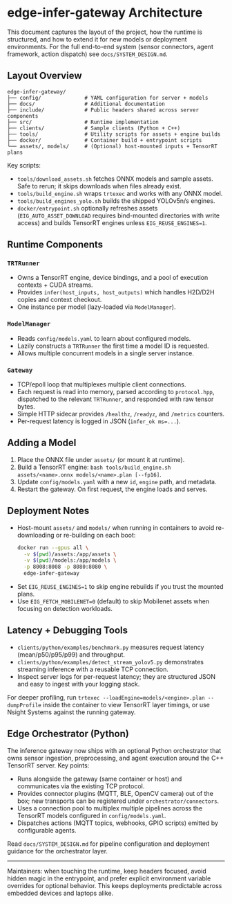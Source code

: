 # edge-infer-gateway Architecture

This document captures the layout of the project, how the runtime is structured, and how to extend it for new models or deployment environments. For the full end-to-end system (sensor connectors, agent framework, action dispatch) see `docs/SYSTEM_DESIGN.md`.

## Layout Overview

```
edge-infer-gateway/
├── config/              # YAML configuration for server + models
├── docs/                # Additional documentation
├── include/             # Public headers shared across server components
├── src/                 # Runtime implementation
├── clients/             # Sample clients (Python + C++)
├── tools/               # Utility scripts for assets + engine builds
├── docker/              # Container build + entrypoint scripts
└── assets/, models/     # (Optional) host-mounted inputs + TensorRT plans
```

Key scripts:
- `tools/download_assets.sh` fetches ONNX models and sample assets. Safe to rerun; it skips downloads when files already exist.
- `tools/build_engine.sh` wraps `trtexec` and works with any ONNX model.
- `tools/build_engines_yolo.sh` builds the shipped YOLOv5n/s engines.
- `docker/entrypoint.sh` optionally refreshes assets (`EIG_AUTO_ASSET_DOWNLOAD` requires bind-mounted directories with write access) and builds TensorRT engines unless `EIG_REUSE_ENGINES=1`.

## Runtime Components

### `TRTRunner`
- Owns a TensorRT engine, device bindings, and a pool of execution contexts + CUDA streams.
- Provides `infer(host_inputs, host_outputs)` which handles H2D/D2H copies and context checkout.
- One instance per model (lazy-loaded via `ModelManager`).

### `ModelManager`
- Reads `config/models.yaml` to learn about configured models.
- Lazily constructs a `TRTRunner` the first time a model ID is requested.
- Allows multiple concurrent models in a single server instance.

### `Gateway`
- TCP/epoll loop that multiplexes multiple client connections.
- Each request is read into memory, parsed according to `protocol.hpp`, dispatched to the relevant `TRTRunner`, and responded with raw tensor bytes.
- Simple HTTP sidecar provides `/healthz`, `/readyz`, and `/metrics` counters.
- Per-request latency is logged in JSON (`infer_ok ms=...`).

## Adding a Model

1. Place the ONNX file under `assets/` (or mount it at runtime).
2. Build a TensorRT engine: `bash tools/build_engine.sh assets/<name>.onnx models/<name>.plan [--fp16]`.
3. Update `config/models.yaml` with a new `id`, `engine` path, and metadata.
4. Restart the gateway. On first request, the engine loads and serves.

## Deployment Notes

- Host-mount `assets/` and `models/` when running in containers to avoid re-downloading or re-building on each boot:
  ```bash
  docker run --gpus all \
    -v $(pwd)/assets:/app/assets \
    -v $(pwd)/models:/app/models \
    -p 8008:8008 -p 8080:8080 \
    edge-infer-gateway
  ```
- Set `EIG_REUSE_ENGINES=1` to skip engine rebuilds if you trust the mounted plans.
- Use `EIG_FETCH_MOBILENET=0` (default) to skip Mobilenet assets when focusing on detection workloads.

## Latency + Debugging Tools

- `clients/python/examples/benchmark.py` measures request latency (mean/p50/p95/p99) and throughput.
- `clients/python/examples/detect_stream_yolov5.py` demonstrates streaming inference with a reusable TCP connection.
- Inspect server logs for per-request latency; they are structured JSON and easy to ingest with your logging stack.

For deeper profiling, run `trtexec --loadEngine=models/<engine>.plan --dumpProfile` inside the container to view TensorRT layer timings, or use Nsight Systems against the running gateway.

## Edge Orchestrator (Python)

The inference gateway now ships with an optional Python orchestrator that owns sensor ingestion, preprocessing, and agent execution around the C++ TensorRT server. Key points:
- Runs alongside the gateway (same container or host) and communicates via the existing TCP protocol.
- Provides connector plugins (MQTT, BLE, OpenCV camera) out of the box; new transports can be registered under `orchestrator/connectors`.
- Uses a connection pool to multiplex multiple pipelines across the TensorRT models configured in `config/models.yaml`.
- Dispatches actions (MQTT topics, webhooks, GPIO scripts) emitted by configurable agents.

Read `docs/SYSTEM_DESIGN.md` for pipeline configuration and deployment guidance for the orchestrator layer.

---
Maintainers: when touching the runtime, keep headers focused, avoid hidden magic in the entrypoint, and prefer explicit environment variable overrides for optional behavior. This keeps deployments predictable across embedded devices and laptops alike.
